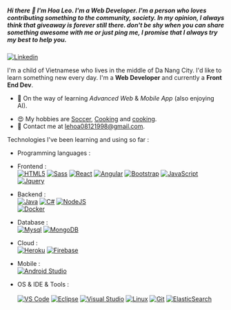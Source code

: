 ##### Hi there 👋 I'm Hoa Leo. I'm a Web Developer. I'm a person who loves contributing something to the community, society. In my opinion, I always think that giveaway is forever still there. don't be shy when you can share something awesome with me or just ping me, I promise that I always try my best to help you.

<!-- 
Here are some ideas to get you started:

- 🔭 I’m currently working on ...
- 🌱 I’m currently learning ...
- 👯 I’m looking to collaborate on ...
- 🤔 I’m looking for help with ...
- 💬 Ask me about ...
- 📫 How to reach me: ...
- 😄 Pronouns: ...
- ⚡ Fun fact: ... -->

[![Linkedin](https://img.shields.io/badge/-LinkedIn-blue?style=flat&logo=Linkedin&logoColor=white&link=https://www.linkedin.com/in/dinhanhthi/)](https://www.linkedin.com/in/hoaleo1999/)
<!-- [![My Notes]()]()
[![Buy Me A Coffee]()]() -->
I'm a child of Vietnamese who lives in the middle of Da Nang City. I'd like to learn something new every day. I'm a **Web Developer** and currently a **Front End Dev**.

- 🌱 On the way of learning *Advanced Web* & *Mobile App* (also enjoying AI).
<!-- - 🔥 Most proud of -->
<!-- - 📚 My notes of learning at [dinhanhthi.com](http://dinhanhthi.com/). -->
- 😍 My hobbies are [Soccer](https://cdn.icon-icons.com/icons2/2622/PNG/512/sport_soccer_icon_157423.png), [Cooking](https://www.goodreads.com/user/show/19630622-thi-dinh) and [cooking](https://cdn.iconscout.com/icon/premium/png-256-thumb/cooking-2440578-2037366.png).
- 💌 Contact me at [lehoa08121998@gmail.com](mailto:lehoa08121998@gmail.com).

Technologies I've been learning and using so far :

- Programming languages : <br />

- Frontend : <br /> 
    [![HTML5](http://img.shields.io/badge/-HTML5-eee?style=flat-square&logo=html5&logoColor=E34F26)]()
    [![Sass](https://img.shields.io/badge/-SASS-eee?style=flat-square&logo=sass&logoColor=CC6699)]()
    [![React](https://img.shields.io/badge/-React-eee?style=flat-square&logo=react&logoColor=0088cc)]()
    [![Angular](https://img.shields.io/badge/-Angular-EEE?style=flat-square&logo=angular&logoColor=DD0031)]()
    [![Bootstrap](http://img.shields.io/badge/-Bootstrap-eee?style=flat-square&logo=bootstrap&logoColor=563D7C)]()
    [![JavaScript](http://img.shields.io/badge/-JavaScript-eee?style=flat-square&logo=JavaScript&logoColor=563D7C)]()
    [![Jquery](http://img.shields.io/badge/-Jquery-eee?style=flat-square&logo=Jquery&logoColor=563D7C)]()
    
- Backend : <br />
    [![Java](http://img.shields.io/badge/-Java-eee?style=flat-square&logo=Java&logoColor=563D7C)]()
    [![C#](https://img.shields.io/badge/-CSharp-eee?style=flat-square&logo=csharp&logoColor=123456)]()
    [![NodeJS](https://img.shields.io/badge/-NodeJs-eee?style=flat-square&logo=nodedotjs&logoColor=green)]()   
    [![Docker](https://img.shields.io/badge/-Docker-eee?style=flat-square&logo=docker&logoColor=2496ed)]()
    
- Database : <br />
    [![Mysql](https://img.shields.io/badge/-Mysql-eee?style=flat-square&logo=Mysql&logoColor=blue)]()
    [![MongoDB](https://img.shields.io/badge/-MongoDB-eee?style=flat-square&logo=MongoDB&logoColor=light-green)]()
<!--     [![MSSQL](https://www.logowik.com/content/uploads/images/microsoft-sql-server4529.jpg)]() -->

- Cloud : <br /> 
    [![Heroku](https://img.shields.io/badge/-Heroku-eee?style=flat-square&logo=heroku&logoColor=430098)]()
    [![Firebase](https://img.shields.io/badge/-Firebase-EEE?style=flat-square&logo=firebase&logoColor=FFCA28)]()
<!--     [![AWS](https://voicefoundry.com/wp-content/uploads/2018/09/feature-aws-300x169.jpg)]()
    [![Azure](https://cdn.icon-icons.com/icons2/2699/PNG/512/microsoft_azure_logo_icon_170956.png)]() -->
    
- Mobile : <br /> 
    [![Android Studio](https://img.shields.io/badge/-android-eee?style=flat-square&logo=android&logoColor=green)]()
    <!--     [![React Native](https://www.appcoda.com/wp-content/uploads/2015/04/react-native.png)]() -->
 
- OS & IDE & Tools : <br />  
    [![VS Code](http://img.shields.io/badge/-VS%20Code-eee?style=flat-square&logo=visual-studio-code&logoColor=007ACC)]()
    [![Eclipse](https://img.shields.io/badge/-eclipse-eee?style=flat-square&logo=eclipse&logoColor=2000a5)]()
    [![Visual Studio](https://img.shields.io/badge/-Visaul-eee?style=flat-square&logo=visualStudio&logoColor=2000a5)]()
    [![Linux](http://img.shields.io/badge/-Linux-eee?style=flat-square&logo=linux&logoColor=D67A10)]()
    [![Git](http://img.shields.io/badge/-Git-eee?style=flat-square&logo=git&logoColor=F05032)]()
    [![ElasticSearch](https://img.shields.io/badge/-ElasticSearch-eee?style=flat-square&logo=ElasticSearch&logoColor=207ea5)]()
    <!--     [![Sphinx doc]()](/sphinx-restructuredtext) -->
    <!--     [![Solr](https://cdn.icon-icons.com/icons2/2699/PNG/512/apache_solr_logo_icon_169580.png)]() -->


